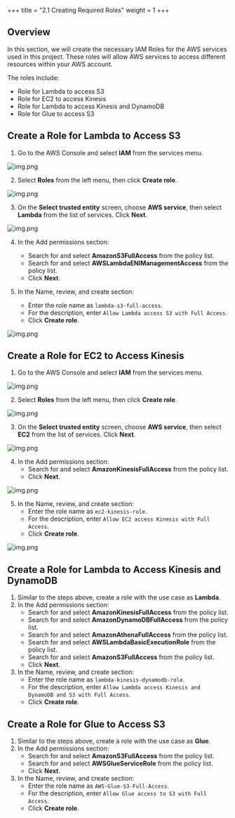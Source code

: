 +++
title = "2.1 Creating Required Roles"
weight = 1
+++

## Overview
In this section, we will create the necessary IAM Roles for the AWS services used in this project. These roles will allow AWS services to access different resources within your AWS account.

The roles include:
- Role for Lambda to access S3
- Role for EC2 to access Kinesis
- Role for Lambda to access Kinesis and DynamoDB
- Role for Glue to access S3

## Create a Role for Lambda to Access S3
1. Go to the AWS Console and select **IAM** from the services menu.

![img.png](/images/preparation/iam-1.png)

2. Select **Roles** from the left menu, then click **Create role**.

![img.png](/images/preparation/iam-2.png)

3. On the **Select trusted entity** screen, choose **AWS service**, then select **Lambda** from the list of services. Click **Next**.

![img.png](/images/preparation/iam-3.png)

4. In the Add permissions section:
    - Search for and select **AmazonS3FullAccess** from the policy list.
    - Search for and select **AWSLambdaENIManagementAccess** from the policy list.
    - Click **Next**.

5. In the Name, review, and create section:
   - Enter the role name as `lambda-s3-full-access`.
   - For the description, enter `Allow Lambda access S3 with Full Access`.
   - Click **Create role**.

![img.png](/images/preparation/iam-5.png)

## Create a Role for EC2 to Access Kinesis
1. Go to the AWS Console and select **IAM** from the services menu.

![img.png](/images/preparation/iam-1.png)

2. Select **Roles** from the left menu, then click **Create role**.

![img.png](/images/preparation/iam-2.png)

3. On the **Select trusted entity** screen, choose **AWS service**, then select **EC2** from the list of services. Click **Next**.

![img.png](/images/preparation/iam-6.png)

4. In the Add permissions section:
    - Search for and select **AmazonKinesisFullAccess** from the policy list.
    - Click **Next**.

![img.png](/images/preparation/iam-7.png)

5. In the Name, review, and create section:
   - Enter the role name as `ec2-kinesis-role`.
   - For the description, enter `Allow EC2 access Kinesis with Full Access`.
   - Click **Create role**.

![img.png](/images/preparation/iam-8.png)

## Create a Role for Lambda to Access Kinesis and DynamoDB
1. Similar to the steps above, create a role with the use case as **Lambda**.
2. In the Add permissions section:
    - Search for and select **AmazonKinesisFullAccess** from the policy list.
    - Search for and select **AmazonDynamoDBFullAccess** from the policy list.
    - Search for and select **AmazonAthenaFullAccess** from the policy list.
    - Search for and select **AWSLambdaBasicExecutionRole** from the policy list.
    - Search for and select **AmazonS3FullAccess** from the policy list.
    - Click **Next**.
3. In the Name, review, and create section:
   - Enter the role name as `lambda-kinesis-dynamodb-role`.
   - For the description, enter `Allow Lambda access Kinesis and DynamoDB and S3 with Full Access`.
   - Click **Create role**.

## Create a Role for Glue to Access S3
1. Similar to the steps above, create a role with the use case as **Glue**.
2. In the Add permissions section:
    - Search for and select **AmazonS3FullAccess** from the policy list.
    - Search for and select **AWSGlueServiceRole** from the policy list.
    - Click **Next**.
3. In the Name, review, and create section:
   - Enter the role name as `AWS-Glue-S3-Full-Access`.
   - For the description, enter `Allow Glue access to S3 with Full Access`.
   - Click **Create role**.
